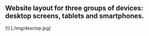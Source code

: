<h2>Website layout for three groups of devices: desktop screens, tablets and smartphones.</h2>
[!] [./img/desctop.jpg]
